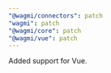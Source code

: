 ```yaml
---
"@wagmi/connectors": patch
"wagmi": patch
"@wagmi/core": patch
"@wagmi/vue": patch
---
```


Added support for Vue.
